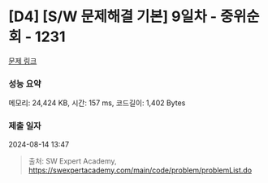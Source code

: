 # [D4] [S/W 문제해결 기본] 9일차 - 중위순회 - 1231 

[문제 링크](https://swexpertacademy.com/main/code/problem/problemDetail.do?contestProbId=AV140YnqAIECFAYD) 

### 성능 요약

메모리: 24,424 KB, 시간: 157 ms, 코드길이: 1,402 Bytes

### 제출 일자

2024-08-14 13:47



> 출처: SW Expert Academy, https://swexpertacademy.com/main/code/problem/problemList.do